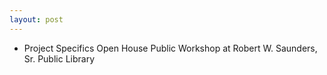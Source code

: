 ```yaml
---
layout: post
---
```


* Project Specifics Open House Public Workshop at Robert W. Saunders, Sr. Public Library
